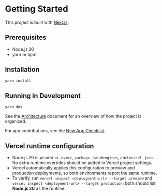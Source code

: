 # Getting Started

This project is built with [Next.js](https://nextjs.org/).

## Prerequisites

- Node.js 20
- yarn or npm

## Installation

```bash
yarn install
```

## Running in Development

```bash
yarn dev
```

See the [Architecture](./architecture.md) document for an overview of how the project is organized.

For app contributions, see the [New App Checklist](./new-app-checklist.md).

## Vercel runtime configuration

- Node.js 20 is pinned in `.nvmrc`, `package.json#engines`, and `vercel.json`. No extra runtime overrides should be added in Vercel project settings.
- Vercel automatically applies this configuration to preview and production deployments, so both environments report the same runtime.
- To verify, run `vercel inspect <deployment-url> --target preview` and `vercel inspect <deployment-url> --target production`; both should list **Node.js 20** as the runtime.
